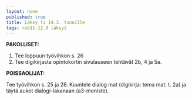 ```yaml
---
layout: none
published: true
title: Läksy ti 14.3. tunnille
tags: rub11-12.9 läksyt
---
```

**PAKOLLISET:**

1. Tee loppuun työvihkon s. 26
2. Tee digikirjasta opintokortin sivulauseen tehtävät 2b, 4 ja 5a.

**POISSAOLIJAT:**

Tee työvihkon s. 25 ja 26. Kuuntele dialog mat (digikirja: tema mat: t. 2a) ja täytä aukot dialogi-lakanaan (a3-moniste).


